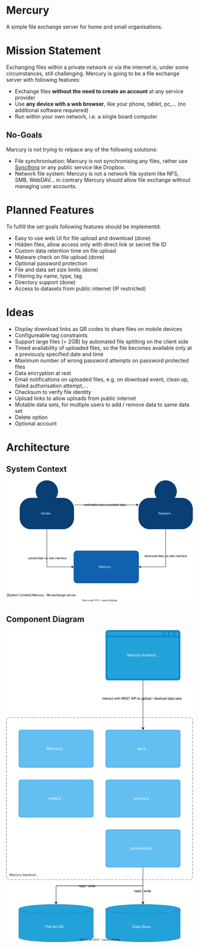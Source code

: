 # Mercury
A simple file exchange server for home and small organisations.

# Mission Statement
Exchanging files within a private network or via the internet is, under some circumstances, still challenging. Mercury is going to be a file exchange server with following features:

* Exchange files __without the need to create an account__ at any service provider
* Use __any device with a web browser__, like your phone, tablet, pc,... (no additional software requiered)
* Run within your own network, i.e. a single board computer

## No-Goals
Marcury is not trying to relpace any of the following solutions:

* File synchronisation: Marcury is not synchronising any files, rather use [Syncthing](https://syncthing.net/) or any public service like Dropbox.
* Network file system: Mercury is not a network file system like NFS, SMB, WebDAV... in contrary Mercury should allow file exchange without managing user accounts.

# Planned Features
To fulfill the set goals following features should be implementd:

* Easy to use web UI for file upload and download (done)
* Hidden files, allow access only with direct link or secret file ID
* Custom data retention time on file upload
* Malware check on file upload (done)
* Optional password protection
* File and data set size limits (done)
* Filtering by name, type, tag
* Directory support (done)
* Access to datasets from public internet (IP restricted)

# Ideas

* Display download links as QR codes to share files on mobile devices
* Configureable tag constraints
* Support large files (> 2GB) by automated file splitting on the client side
* Timed availability of uploaded files, so the file becomes available only at a previously specified date and time
* Maximum number of wrong password attempts on password protected files
* Data encryption at rest
* Email notifications on uploaded files, e.g. on download event, clean up, failed authorisation attempt,...
* Checksum to verify file identity
* Upload links to allow uploads from public internet
* Mutable data sets, for multiple users to add / remove data to same data set
* Delete option
* Optional account

# Architecture

## System Context

![System Context](/doc/System%20Context.svg "System Context")

## Component Diagram

![Component Diagram](/doc/Component%20Diagram.svg "Component Diagram")